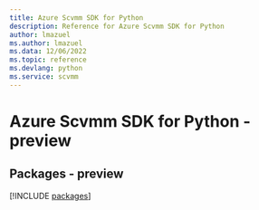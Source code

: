 ```yaml
---
title: Azure Scvmm SDK for Python
description: Reference for Azure Scvmm SDK for Python
author: lmazuel
ms.author: lmazuel
ms.data: 12/06/2022
ms.topic: reference
ms.devlang: python
ms.service: scvmm
---
```

# Azure Scvmm SDK for Python - preview
## Packages - preview
[!INCLUDE [packages](scvmm-index.md)]